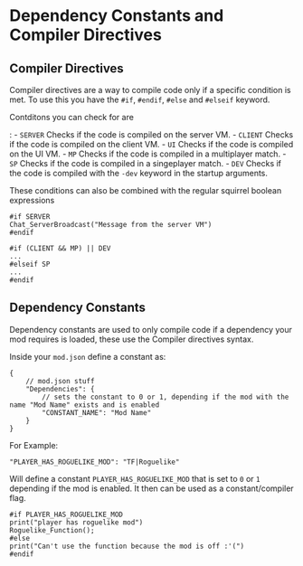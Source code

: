 # Dependency Constants and Compiler Directives

## Compiler Directives

Compiler directives are a way to compile code only if a specific
condition is met. To use this you have the `#if`, `#endif`, `#else` and
`#elseif` keyword.

Contditons you can check for are

:   -   `SERVER` Checks if the code is compiled on the server VM.
    -   `CLIENT` Checks if the code is compiled on the client VM.
    -   `UI` Checks if the code is compiled on the UI VM.
    -   `MP` Checks if the code is compiled in a multiplayer match.
    -   `SP` Checks if the code is compiled in a singeplayer match.
    -   `DEV` Checks if the code is compiled with the `-dev` keyword in
        the startup arguments.

These conditions can also be combined with the regular squirrel boolean
expressions

``` 
#if SERVER
Chat_ServerBroadcast("Message from the server VM")
#endif
```

``` 
#if (CLIENT && MP) || DEV
...
#elseif SP
...
#endif
```

## Dependency Constants

Dependency constants are used to only compile code if a dependency your
mod requires is loaded, these use the Compiler directives syntax.

Inside your `mod.json` define a constant as:

``` 
{
    // mod.json stuff
    "Dependencies": {
        // sets the constant to 0 or 1, depending if the mod with the name "Mod Name" exists and is enabled
        "CONSTANT_NAME": "Mod Name"
    }
}
```

For Example:

``` 
"PLAYER_HAS_ROGUELIKE_MOD": "TF|Roguelike"
```

Will define a constant `PLAYER_HAS_ROGUELIKE_MOD` that is set to `0` or
`1` depending if the mod is enabled. It then can be used as a
constant/compiler flag.

``` 
#if PLAYER_HAS_ROGUELIKE_MOD
print("player has roguelike mod")
Roguelike_Function();
#else
print("Can't use the function because the mod is off :'(")
#endif
```
